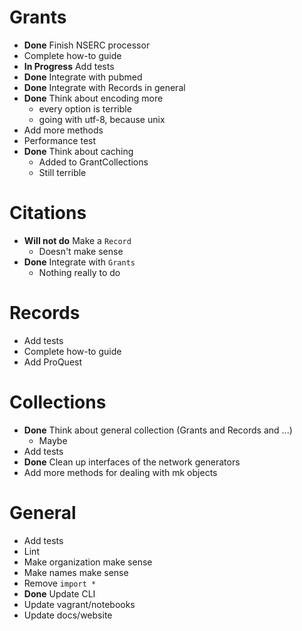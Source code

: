 # Grants
+ **Done** Finish NSERC processor
+ Complete how-to guide
+ **In Progress** Add tests
+ **Done** Integrate with pubmed
+ **Done** Integrate with Records in general
+ **Done** Think about encoding more
    - every option is terrible
    - going with utf-8, because unix
+ Add more methods
+ Performance test
+ **Done** Think about caching
    - Added to GrantCollections
    - Still terrible

# Citations
+ **Will not do** Make a `Record`
    - Doesn't make sense
+ **Done** Integrate with `Grants`
    - Nothing really to do

# Records
+ Add tests
+ Complete how-to guide
+ Add ProQuest

# Collections
+ **Done** Think about general collection (Grants and Records and ...)
    - Maybe
+ Add tests
+ **Done** Clean up interfaces of the network generators
+ Add more methods for dealing with mk objects

# General
+ Add tests
+ Lint
+ Make organization make sense
+ Make names make sense
+ Remove `import *`
+ **Done** Update CLI
+ Update vagrant/notebooks
+ Update docs/website
